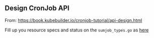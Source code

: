 ## Design CronJob API

From: https://book.kubebuilder.io/cronjob-tutorial/api-design.html

Fill up you resource specs and status on the `sumjob_types.go` as [here](https://gist.github.com/dciangot/1f7199212079e90ca607e4bd81c27e50)


